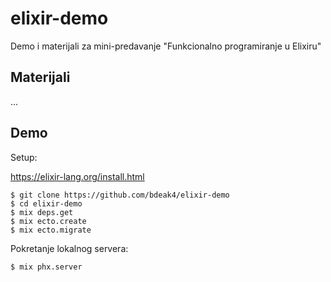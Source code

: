 # elixir-demo

Demo i materijali za mini-predavanje "Funkcionalno programiranje u Elixiru"

## Materijali

...

## Demo

Setup:

<https://elixir-lang.org/install.html>

```
$ git clone https://github.com/bdeak4/elixir-demo
$ cd elixir-demo
$ mix deps.get
$ mix ecto.create
$ mix ecto.migrate
```

Pokretanje lokalnog servera:

```
$ mix phx.server
```
